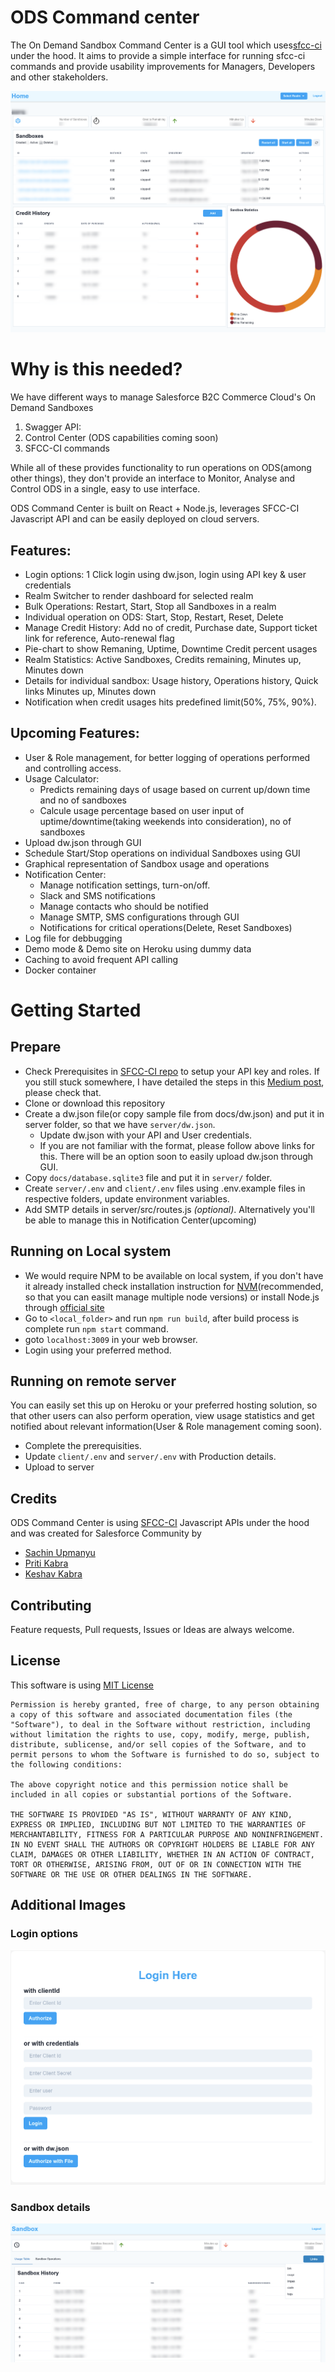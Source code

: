 # ODS Command center
The On Demand Sandbox Command Center is a GUI tool which uses[sfcc-ci](https://github.com/SalesforceCommerceCloud/sfcc-ci) under the hood.
It aims to provide a simple interface for running sfcc-ci commands and provide usability improvements for Managers, Developers and other stakeholders.

![ODS Command Center Dashboard](docs/images/dashboard.png)


# Why is this needed?
We have different ways to manage Salesforce B2C Commerce Cloud's On Demand Sandboxes

1. Swagger API:
2. Control Center (ODS capabilities coming soon)
3. SFCC-CI commands

While all of these provides functionality to run operations on ODS(among other things), they don't provide an interface to Monitor, Analyse and Control ODS in a single, easy to use interface.

ODS Command Center is built on React + Node.js, leverages SFCC-CI Javascript API and can be easily deployed on cloud servers.

## Features:
- Login options: 1 Click login using dw.json, login using API key & user credentials
- Realm Switcher to render dashboard for selected realm
- Bulk Operations: Restart, Start, Stop all Sandboxes in a realm
- Individual operation on ODS: Start, Stop, Restart, Reset, Delete
- Manage Credit History: Add no of credit, Purchase date, Support ticket link for reference, Auto-renewal flag
- Pie-chart to show Remaning, Uptime, Downtime Credit percent usages
- Realm Statistics: Active Sandboxes, Credits remaining, Minutes up, Minutes down
- Details for individual sandbox: Usage history, Operations history, Quick links Minutes up, Minutes down
- Notification when credit usages hits predefined limit(50%, 75%, 90%).

## Upcoming Features:
- User & Role management, for better logging of operations performed and controlling access.
- Usage Calculator:
    - Predicts remaining days of usage based on current up/down time and no of sandboxes
    - Calcule usage percentage based on user input of uptime/downtime(taking weekends into consideration), no of sandboxes
- Upload dw.json through GUI
- Schedule Start/Stop operations on individual Sandboxes using GUI
- Graphical representation of Sandbox usage and operations
- Notification Center:
    - Manage notification settings, turn-on/off.
    - Slack and SMS notifications
    - Manage contacts who should be notified
    - Manage SMTP, SMS configurations through GUI
    - Notifications for critical operations(Delete, Reset Sandboxes)
- Log file for debbugging
- Demo mode & Demo site on Heroku using dummy data
- Caching to avoid frequent API calling
- Docker container

# Getting Started
## Prepare

- Check Prerequisites in [SFCC-CI repo](https://github.com/SalesforceCommerceCloud/sfcc-ci#configure-an-api-key) to setup your API key and roles. If you still stuck somewhere, I have detailed the steps in this [Medium post](https://sachinupmanyu.medium.com/sfcc-automating-on-demand-sandboxes-53a114d245f0), please check that.
- Clone or download this repository
- Create a dw.json file(or copy sample file from docs/dw.json) and put it in server folder, so that we have `server/dw.json`.
    - Update dw.json with your API and User credentials.
    - If you are not familiar with the format, please follow above links for this. There will be an option soon to easily upload dw.json through GUI.
- Copy `docs/database.sqlite3` file and put it in `server/` folder.
- Create `server/.env` and `client/.env` files using .env.example files in respective folders, update environment variables.
- Add SMTP details in server/src/routes.js *(optional)*. Alternatively you'll be able to manage this in Notification Center(upcoming)

## Running on Local system
- We would require NPM to be available on local system, if you don't have it already installed check installation instruction for [NVM](https://github.com/nvm-sh/nvm)(recommended, so that you can easilt manage multiple node versions) or install Node.js through [official site](https://nodejs.org/)
- Go to `<local_folder>` and run `npm run build`, after build process is complete run `npm start` command.
- goto `localhost:3009` in your web browser.
- Login using your preferred method.

## Running on remote server
You can easily set this up on Heroku or your preferred hosting solution, so that other users can also perform operation, view usage statistics and get notified about relevant information(User & Role management coming soon).

- Complete the prerequisities.
- Update `client/.env` and `server/.env` with Production details.
- Upload to server

## Credits
ODS Command Center is using [SFCC-CI](https://github.com/SalesforceCommerceCloud/sfcc-ci) Javascript APIs under the hood and was created for Salesforce Community by
- [Sachin Upmanyu](https://github.com/sachin-upmanyu)
- [Priti Kabra](https://github.com/priti-kabra)
- [Keshav Kabra](https://github.com/ksvkabra)

## Contributing
Feature requests, Pull requests, Issues or Ideas are always welcome.

## License
This software is using [MIT License](https://opensource.org/licenses/MIT)

```
Permission is hereby granted, free of charge, to any person obtaining a copy of this software and associated documentation files (the "Software"), to deal in the Software without restriction, including without limitation the rights to use, copy, modify, merge, publish, distribute, sublicense, and/or sell copies of the Software, and to permit persons to whom the Software is furnished to do so, subject to the following conditions:

The above copyright notice and this permission notice shall be included in all copies or substantial portions of the Software.

THE SOFTWARE IS PROVIDED "AS IS", WITHOUT WARRANTY OF ANY KIND, EXPRESS OR IMPLIED, INCLUDING BUT NOT LIMITED TO THE WARRANTIES OF MERCHANTABILITY, FITNESS FOR A PARTICULAR PURPOSE AND NONINFRINGEMENT. IN NO EVENT SHALL THE AUTHORS OR COPYRIGHT HOLDERS BE LIABLE FOR ANY CLAIM, DAMAGES OR OTHER LIABILITY, WHETHER IN AN ACTION OF CONTRACT, TORT OR OTHERWISE, ARISING FROM, OUT OF OR IN CONNECTION WITH THE SOFTWARE OR THE USE OR OTHER DEALINGS IN THE SOFTWARE.
```

## Additional Images

### Login options
![login](docs/images/login.png)

### Sandbox details
![sandbox details](docs/images/sandbox-details.png)